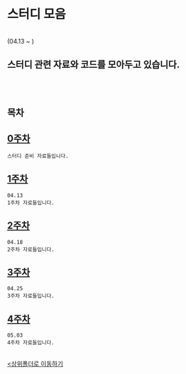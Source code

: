 # 스터디 모음
</br>
 (04.13 ~ )

 스터디 관련 자료와 코드를 모아두고 있습니다.
-

</br></br>

## 목차

[0주차](./0_Week/)
-
    스터디 준비 자료들입니다.

[1주차](./1_Week/)
-
    04.13
    1주차 자료들입니다.

[2주차](./2_Week/)
-
    04.18
    2주차 자료들입니다.

[3주차](./3_Week/)
-
    04.25
    3주차 자료들입니다.

[4주차](./4_Week/)
-
    05.03
    4주차 자료들입니다.


<br>[<상위폴더로 이동하기](../)